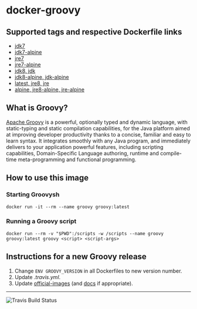 # docker-groovy

## Supported tags and respective Dockerfile links

* [jdk7](https://github.com/groovy/docker-groovy/blob/master/jdk7/Dockerfile)
* [jdk7-alpine](https://github.com/groovy/docker-groovy/blob/master/jdk7-alpine/Dockerfile)
* [jre7](https://github.com/groovy/docker-groovy/blob/master/jre7/Dockerfile)
* [jre7-alpine](https://github.com/groovy/docker-groovy/blob/master/jre7-alpine/Dockerfile)
* [jdk8, jdk](https://github.com/groovy/docker-groovy/blob/master/jdk8/Dockerfile)
* [jdk8-alpine, jdk-alpine](https://github.com/groovy/docker-groovy/blob/master/jdk8-alpine/Dockerfile)
* [latest, jre8, jre](https://github.com/groovy/docker-groovy/blob/master/jre8/Dockerfile)
* [alpine, jre8-alpine, jre-alpine](https://github.com/groovy/docker-groovy/blob/master/jre8-alpine/Dockerfile)

## What is Groovy?

[Apache Groovy](http://groovy-lang.org/) is a powerful, optionally typed and dynamic language, with static-typing and static compilation capabilities, for the Java platform aimed at improving developer productivity thanks to a concise, familiar and easy to learn syntax. It integrates smoothly with any Java program, and immediately delivers to your application powerful features, including scripting capabilities, Domain-Specific Language authoring, runtime and compile-time meta-programming and functional programming.

## How to use this image

### Starting Groovysh

`docker run -it --rm --name groovy groovy:latest`

### Running a Groovy script

`docker run --rm -v "$PWD":/scripts -w /scripts --name groovy groovy:latest groovy <script> <script-args>`

## Instructions for a new Groovy release

1. Change `ENV GROOVY_VERSION` in all Dockerfiles to new version number.
1. Update _.travis.yml_.
1. Update [official-images](https://github.com/docker-library/official-images) (and [docs](https://github.com/docker-library/docs) if appropriate).

---
![Travis Build Status](https://travis-ci.org/groovy/docker-groovy.svg?branch=master)
